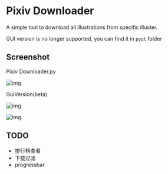 # Pixiv Downloader

A simple tool to download all illustrations from specific illuster.

GUI version is no longer supported, you can find it in `pyqt` folder


## Screenshot

Pixiv Downloader.py

![img](https://raw.github.com/bebound/Pixiv/master/ScreenShot/1.png)

GuiVersion(beta)

![img](https://raw.github.com/bebound/Pixiv/master/ScreenShot/GUI2.png)

![img](https://raw.github.com/bebound/Pixiv/master/ScreenShot/GUI1.png)

## TODO

- 排行榜查看
- 下载过滤
- progressbar
